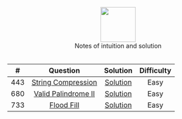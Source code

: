 <p align="center">
  <a href="https://leetcode.com/RodneyShag">
    <img height=80 src="https://leetcode.com/static/webpack_bundles/images/logo-dark.e99485d9b.svg">
  </a>
  <br>Notes of intuition and solution
  <br><br>
</p>

|   ﻿#  |                                                                     Question                                                                     |                                                                             Solution                                                                            | Difficulty |
|:----:|:------------------------------------------------------------------------------------------------------------------------------------------------:|:---------------------------------------------------------------------------------------------------------------------------------------------------------------:|:----------:|
|  443 | [String Compression](https://leetcode.com/problems/string-compression/)                                                                          | [Solution](https://github.com/Dytanlented/leetcode_Java/blob/master/Solutions/String%20Compression.md)                                                          |    Easy    |
|  680 | [Valid Palindrome II](https://leetcode.com/problems/valid-palindrome-ii/)                                                                        | [Solution](https://github.com/Dytanlented/leetcode_Java/blob/master/Solutions/Valid%20Palindrome%20II.md)                                                       |    Easy    |
|  733 | [Flood Fill](https://leetcode.com/problems/flood-fill)                                                                                           | [Solution](https://github.com/Dytanlented/leetcode_Java/blob/master/Solutions/Flood%20Fill.md)                                                                  |    Easy    |
